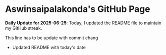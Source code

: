 # Aswinsaipalakonda's GitHub Page



**Daily Update for 2025-06-25**: Today, I updated the README file to maintain my GitHub streak.

This line has to be update with commit chang
 - Updated README with today's date
